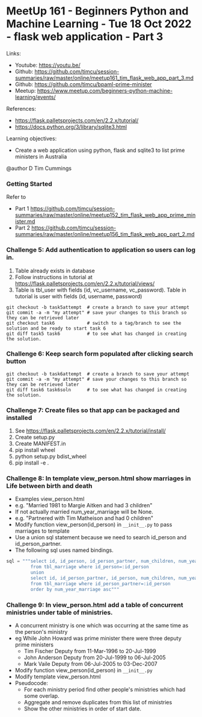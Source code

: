 # MeetUp 161 - Beginners Python and Machine Learning - Tue 18 Oct 2022 - flask web application - Part 3

Links:
- Youtube: https://youtu.be/
- Github:  https://github.com/timcu/session-summaries/raw/master/online/meetup161_tim_flask_web_app_part_3.md
- Github:  https://github.com/timcu/bpaml-prime-minister
- Meetup:  https://www.meetup.com/beginners-python-machine-learning/events/

References:
- https://flask.palletsprojects.com/en/2.2.x/tutorial/
- https://docs.python.org/3/library/sqlite3.html

Learning objectives:
- Create a web application using python, flask and sqlite3 to list prime ministers in Australia

@author D Tim Cummings

### Getting Started

Refer to 
- Part 1 https://github.com/timcu/session-summaries/raw/master/online/meetup152_tim_flask_web_app_prime_minister.md
- Part 2 https://github.com/timcu/session-summaries/raw/master/online/meetup156_tim_flask_web_app_part_2.md

### Challenge 5: Add authentication to application so users can log in.

1. Table already exists in database
2. Follow instructions in tutorial at https://flask.palletsprojects.com/en/2.2.x/tutorial/views/
3. Table is tbl_user with fields (id, vc_username, vc_password). Table in tutorial is user with fields (id, username, password)

```Shell
git checkout -b task5attempt  # create a branch to save your attempt
git commit -a -m "my attempt" # save your changes to this branch so they can be retrieved later
git checkout task6            # switch to a tag/branch to see the solution and be ready to start task 6
git diff task5 task6          # to see what has changed in creating the solution. 
```

### Challenge 6: Keep search form populated after clicking search button

```Shell
git checkout -b task6attempt  # create a branch to save your attempt
git commit -a -m "my attempt" # save your changes to this branch so they can be retrieved later
git diff task6 task6soln      # to see what has changed in creating the solution. 
```

### Challenge 7: Create files so that app can be packaged and installed

1. See https://flask.palletsprojects.com/en/2.2.x/tutorial/install/
2. Create setup.py
3. Create MANIFEST.in
4. pip install wheel
5. python setup.py bdist_wheel
6. pip install -e .

### Challenge 8: In template view_person.html show marriages in Life between birth and death

- Examples view_person.html
- e.g. "Married 1981 to Margie Aitken and had 3 children"
- If not actually married num_year_marriage will be None.
- e.g. "Partnered with Tim Matheison and had 0 children"
- Modify function view_person(id_person) in `__init__.py` to pass marriages to template
- Use a union sql statement because we need to search id_person and id_person_partner.
- The following sql uses named bindings.
```python
sql = """select id, id_person, id_person_partner, num_children, num_year_marriage
         from tbl_marriage where id_person=:id_person
         union
         select id, id_person_partner, id_person, num_children, num_year_marriage
         from tbl_marriage where id_person_partner=:id_person
         order by num_year_marriage asc"""
```

### Challenge 9: In view_person.html add a table of concurrent ministries under table of ministries.
	
- A concurrent ministry is one which was occurring at the same time as the person's ministry
- eg While John Howard was prime minister there were three deputy prime ministers
	-	Tim Fischer   Deputy from 11-Mar-1996 to 20-Jul-1999
	-	John Anderson Deputy from 20-Jul-1999 to 06-Jul-2005
	-	Mark Vaile    Deputy from 06-Jul-2005 to 03-Dec-2007
- Modify function view_person(id_person) in `__init__.py`
- Modify template view_person.html
- Pseudocode:
	- For each ministry period find other people's ministries which had some overlap.
	- Aggregate and remove duplicates from this list of ministries
	- Show the other ministries in order of start date.

